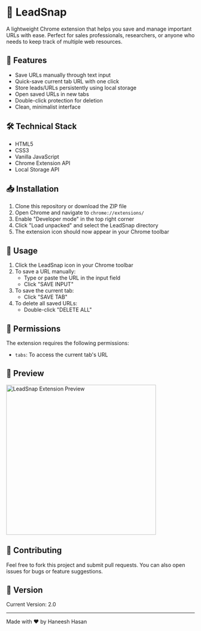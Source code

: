 # 📎 LeadSnap

A lightweight Chrome extension that helps you save and manage important URLs with ease. Perfect for sales professionals, researchers, or anyone who needs to keep track of multiple web resources.

## 🌟 Features

- Save URLs manually through text input
- Quick-save current tab URL with one click
- Store leads/URLs persistently using local storage
- Open saved URLs in new tabs
- Double-click protection for deletion
- Clean, minimalist interface

## 🛠️ Technical Stack

- HTML5
- CSS3
- Vanilla JavaScript
- Chrome Extension API
- Local Storage API

## 📥 Installation

1. Clone this repository or download the ZIP file
2. Open Chrome and navigate to `chrome://extensions/`
3. Enable "Developer mode" in the top right corner
4. Click "Load unpacked" and select the LeadSnap directory
5. The extension icon should now appear in your Chrome toolbar

## 🎯 Usage

1. Click the LeadSnap icon in your Chrome toolbar
2. To save a URL manually:
   - Type or paste the URL in the input field
   - Click "SAVE INPUT"
3. To save the current tab:
   - Click "SAVE TAB"
4. To delete all saved URLs:
   - Double-click "DELETE ALL"

## 🔑 Permissions

The extension requires the following permissions:
- `tabs`: To access the current tab's URL

## 🎨 Preview

<img src="/MY_JS_PROJECTS/Lead-Snap/Screenshot.png" alt="LeadSnap Extension Preview" width="400"/>

## 🤝 Contributing

Feel free to fork this project and submit pull requests. You can also open issues for bugs or feature suggestions.


## 🔄 Version

Current Version: 2.0

---
Made with ❤️ by Haneesh Hasan
